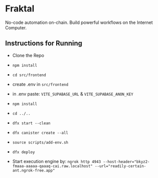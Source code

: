 # Fraktal
No-code automation on-chain. Build powerful workflows on the Internet Computer. 

## Instructions for Running

- Clone the Repo
- `npm install`
- `cd src/frontend`
- create .env in `src/frontend`
- in .env paste: `VITE_SUPABASE_URL` & `VITE_SUPABASE_ANON_KEY`

- `npm install`
- `cd ../..`
- `dfx start --clean`
- `dfx canister create --all`
- `source scripts/add-env.sh`
- `dfx deploy`

- Start execution engine by: `ngrok http 4943 --host-header="bkyz2-fmaaa-aaaaa-qaaaq-cai.raw.localhost" --url="readily-certain-ant.ngrok-free.app"`